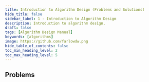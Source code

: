```yaml
---
title: Introduction to Algorithm Design (Problems and Solutions)
hide_title: false
sidebar_label: 1 - Introduction to Algorithm Design
description: Introduction to algorithm design.
draft: false
tags: [Algorithm Design Manual]
keywords: [algorithms]
image: https://github.com/farlowdw.png
hide_table_of_contents: false
toc_min_heading_level: 2
toc_max_heading_level: 5
---
```


## Problems